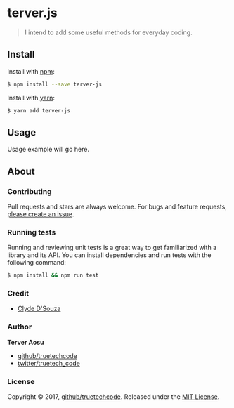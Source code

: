 # terver.js

> I intend to add some useful methods for everyday coding.

## Install

Install with [npm](https://www.npmjs.com/):

```sh
$ npm install --save terver-js
```

Install with [yarn](https://yarnpkg.com):

```sh
$ yarn add terver-js
```

## Usage

Usage example will go here.



## About

### Contributing

Pull requests and stars are always welcome. For bugs and feature requests, [please create an issue](../../issues/new).


### Running tests

Running and reviewing unit tests is a great way to get familiarized with a library and its API. You can install dependencies and run tests with the following command:

```sh
$ npm install && npm run test
```

### Credit

* [Clyde D'Souza](https://codeburst.io/developing-and-publishing-a-typescript-npm-package-d9fc643d4229)

### Author

**Terver Aosu**

* [github/truetechcode](https://github.com/truetechcode)
* [twitter/truetech_code](https://twitter.com/truetech_code)

### License

Copyright © 2017, [github/truetechcode](https://github.com/truetechcode).
Released under the [MIT License](LICENSE).
